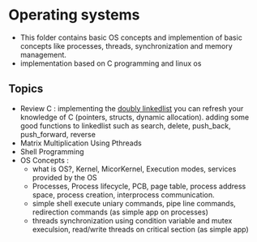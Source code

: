 # Operating systems
- This folder contains basic OS concepts and implemention of basic concepts like processes, threads, synchronization and memory management.
- implementation based on C programming and linux os

## Topics
- Review C : implementing the [doubly linkedlist]() you can refresh your knowledge of C (pointers, structs, dynamic allocation). adding some good functions to linkedlist such as search, delete, push_back, push_forward, reverse
- Matrix Multiplication Using Pthreads
- Shell Programming
- OS Concepts : 
	- what is OS?, Kernel, MicorKernel, Execution modes, services provided by the OS
	- Processes, Process lifecycle, PCB, page table, process address space, process creation, interprocess communication.
	- simple shell execute uniary commands, pipe line commands, redirection commands (as simple app on processes)
	- threads synchronization using condition variable and mutex execulsion, read/write threads on critical section (as simple app)
